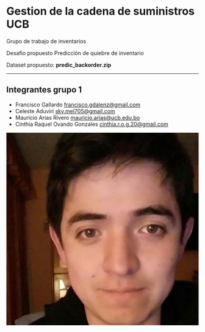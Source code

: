 # Gestion de la cadena de suministros UCB

Grupo de trabajo de inventarios

Desafio propuesto Predicción de quiebre de inventario

Dataset propuesto: **predic_backorder.zip**
<hr>

## Integrantes grupo 1

- Francisco Gallardo <francisco.gdalenz@gmail.com>
- Celeste Aduviri <sky.mel705@gmail.com>
- Mauricio Arias Rivero <mauricio.arias@ucb.edu.bo>
- Cinthia Raquel Ovando Gonzales <cinthia.r.o.g.20@gmail.com>




![El mejor programador de R](Foto.jpg.jpg)
